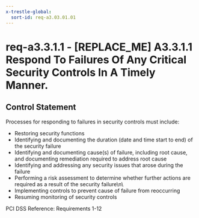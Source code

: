 ```yaml
---
x-trestle-global:
  sort-id: req-a3.03.01.01
---
```


# req-a3.3.1.1 - \[REPLACE_ME\] A3.3.1.1 Respond To Failures Of Any Critical Security Controls In A Timely Manner.

## Control Statement

Processes for responding to failures in security controls must include:

* Restoring security functions
* Identifying and documenting the duration (date and time start to end)
  of the security failure
* Identifying and documenting cause(s) of failure, including root cause,
  and documenting remediation required to address root cause
* Identifying and addressing any security issues that arose during the failure
* Performing a risk assessment to determine whether further actions are
  required as a result of the security failure\n\
* Implementing controls to prevent cause of failure from reoccurring
* Resuming monitoring of security controls

PCI DSS Reference: Requirements 1-12

